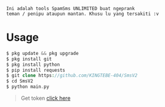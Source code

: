 ```
Ini adalah tools SpamSms UNLIMITED buat ngeprank 
teman / penipu ataupun mantan. Khusu lu yang tersakiti :v
```
# Usage
```php
$ pkg update && pkg upgrade
$ pkg install git
$ pkg install python
$ pip install requests
$ git clone https://github.com/KINGTEBE-404/SmsV2
$ cd SmsV2
$ python main.py
```
> Get token [click here](https://cutt.ly/qkbgcCN)
